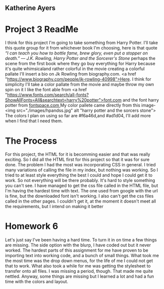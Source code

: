 ## Katherine Ayers
# Project 3 ReadMe
I think for this project I'm going to take something from Harry Potter.
I'll take this quote group for it from whichever book I'm choosing, here is that quote
*“I can teach you how to bottle fame, brew glory, even put a stopper on death.”
― J.K. Rowling, Harry Potter and the Sorcerer's Stone*
perhaps the scene from the first book where they go buy everything for Harry because it's quite whimsicaland rather colorful in the movie creating a colorful pallate
I'll insert a bio on Jk Rowling from biography.com. <a href "https://www.biography.com/people/jk-rowling-40998">Here. </a>
I think for simplicity I'll take a color pallate from the movie and maybe throw my own spin on it
I like the font able from <a href "https://www.fonts.com/search/all-fonts?ShowAllFonts=All&searchtext=harry%20potter">font.com </a>
and the font harry potter from <a href="http://www.fontspace.com/category/harry%20potter"> fontspace.com </a>
My color pallete came directly from this image-
<img src="./images/hpandss.jpg" alt "harry potter and the sorcers stone">
The colors I plan on using so far are #f6a46d,and #ad1d04, I'll add more when I find that I need them.
# The Process
For this project, the HTML for it is becomming easier and that was really exciting. So I did all the HTML first for this project so that it was for sure done.
The problem I had the most was incorporating CSS in general. I tried many variations of calling the file in my index, but nothing was working. So I tried to at least style everything the best I could and hope I could get it to work. So not everything will be there probably. It's hard to style something you can't see.
I have managed to get the css file called in the HTML file, but I'm having the hardest time with text. The one used from google with the url is fine, but the downloaded font isn't working. I also can't get the css files called in the other pages.
I couldn't get it, at the moment it doesn't meet all the requirements, but I intend on making it better

# Homework 6
Let's just say I've been having a hard time. To turn it in on time a few things are missing. The side option with the blurp, I have coded out but it never worked. The hardest parts of this assignment for me have proven to be importing text into working code, and a bunch of small things. What took me the most time was the drop down menus, for the life of me I could not get that to work. What also took a while for me was getting the stylesheet to transfer onto all files. I was missing a period, though. That made me quite nettled. Anyway, some things are missing but I learned a lot and had a fun time with the colors and layout.
